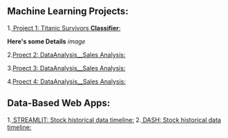 
## Machine Learning Projects:

1.[ Project 1: Titanic Survivors **Classifier**:](https://github.com/taricov/titanic_survivors_classificier)

__Here's some Details__
*image*

2.[Proect 2: DataAnalysis__Sales Analysis:](https://github.com)

3.[Proect 3: DataAnalysis__Sales Analysis:](https://github.com)

4.[Proect 4: DataAnalysis__Sales Analysis:](https://github.com)


## Data-Based Web Apps:

1.[ STREAMLIT: Stock historical data timeline:](https://github.com/taricov/web_app_stocks)
2.[ DASH: Stock historical data timeline:](https://github.com/taricov/web_app_stocks)
